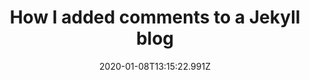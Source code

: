 ---
ref: /2018/11/19/jekyll-comments
title: How I added comments to a Jekyll blog
name: Dalia
date: '2020-01-08T13:15:22.991Z'
comment: |-
  > You’re brilliant. Thanks for this.

  I'm glad you found it useful!

---